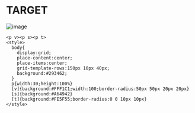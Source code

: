 # TARGET

![image](https://github.com/gaschneider/cssbattle/assets/16023844/fac0c16b-80ea-45e9-974e-b94ba058fb3e)

```
<p v><p s><p t>
<style>
  body{
    display:grid;
    place-content:center;
    place-items:center;
    grid-template-rows:150px 10px 40px;
    background:#293462;
  }
  p{width:30;height:100%}
  [v]{background:#FFF1C1;width:100;border-radius:50px 50px 20px 20px}
  [s]{background:#A64942}
  [t]{background:#FE5F55;border-radius:0 0 10px 10px}
</style>
```
